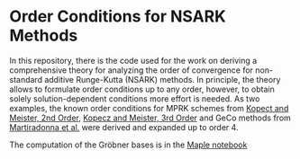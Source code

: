 # Order Conditions for NSARK Methods

In this repository, there is the code used for the work on deriving a comprehensive theory for analyzing the order of convergence for non-standard additive Runge-Kutta (NSARK) methods. In principle, the theory allows to formulate order conditions up to any order, however, to obtain solely solution-dependent conditions more effort is needed. As two examples, the known order conditions for MPRK schemes from [Kopect and Meister, 2nd Order](https://www.sciencedirect.com/science/article/abs/pii/S0168927417301861?via%3Dihub), [Kopecz and Meister, 3rd Order](https://link.springer.com/article/10.1007/s10543-018-0705-1) and GeCo methods from [Martiradonna et al.](https://www.sciencedirect.com/science/article/abs/pii/S0168927419303368)  were derived and expanded up to order 4. 

The computation of the Gröbner bases is in the [Maple notebook](Gröbner_basis_computation.mw)
